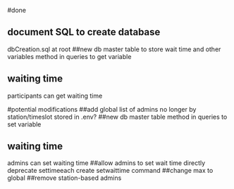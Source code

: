 #done
## document SQL to create database
dbCreation.sql at root
##new db master table
to store wait time and other variables
method in queries to get variable
## waiting time
participants can get waiting time

#potential modifications
##add global list of admins
no longer by station/timeslot
stored in .env?
##new db master table
method in queries to set variable
## waiting time
admins can set waiting time
##allow admins to set wait time directly
deprecate settimeeach
create setwaittime command
##change max to global
##remove station-based admins